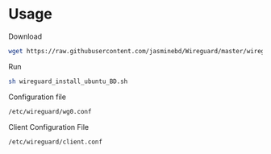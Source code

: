 # Usage

Download
``` bash
wget https://raw.githubusercontent.com/jasminebd/Wireguard/master/wireguard_install_ubuntu_BD.sh
```

Run
``` bash
sh wireguard_install_ubuntu_BD.sh
```

Configuration file 
``` bash
/etc/wireguard/wg0.conf
```

Client Configuration File
``` bash
/etc/wireguard/client.conf
```
